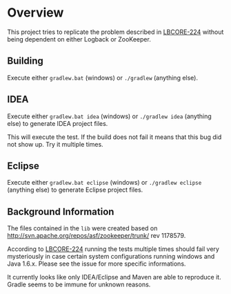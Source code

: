 Overview
========
This project tries to replicate the problem described in
[LBCORE-224](http://jira.qos.ch/browse/LBCORE-224) without being dependent
on either Logback or ZooKeeper.

Building
--------
Execute either `gradlew.bat` (windows) or `./gradlew` (anything else).

IDEA
----
Execute either `gradlew.bat idea` (windows) or `./gradlew idea` (anything else) to generate IDEA project files.

This will execute the test. If the build does not fail it means that this bug did not show up. Try it multiple times.

Eclipse
-------
Execute either `gradlew.bat eclipse` (windows) or `./gradlew eclipse` (anything else) to generate Eclipse project files.

Background Information
----------------------
The files contained in the `lib` were created based on
http://svn.apache.org/repos/asf/zookeeper/trunk/ rev 1178579.

According to [LBCORE-224](http://jira.qos.ch/browse/LBCORE-224) running the
tests multiple times should fail very mysteriously in case certain system
configurations running windows and Java 1.6.x. Please see the issue for more
specific informations.

It currently looks like only IDEA/Eclipse and Maven are able to reproduce it.
Gradle seems to be immune for unknown reasons.
